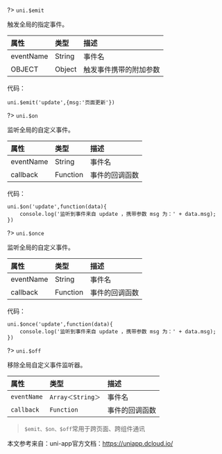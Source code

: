 ?> `uni.$emit`

触发全局的指定事件。

|属性|	类型|	描述|
|:---|:---|:---|
|eventName|	String|	事件名|
|OBJECT|	Object|	触发事件携带的附加参数|

代码：

    uni.$emit('update',{msg:'页面更新'})

?> `uni.$on`

监听全局的自定义事件。

|属性|	类型|	描述|
|:---|:---|:---|
|eventName	|String|	事件名|
|callback	|Function|	事件的回调函数|

代码：

    uni.$on('update',function(data){
        console.log('监听到事件来自 update ，携带参数 msg 为：' + data.msg);
    })

?> `uni.$once`

监听全局的自定义事件。

|属性|	类型|	描述|
|:---|:---|:---|
|eventName|	String|	事件名|
|callback|	Function|	事件的回调函数|

代码：

    uni.$once('update',function(data){
        console.log('监听到事件来自 update ，携带参数 msg 为：' + data.msg);
    })

?> `uni.$off`

移除全局自定义事件监听器。

|属性|	类型|	描述|
|:---|:---|:---|
|`eventName`	|`Array＜String＞`|	事件名|
|`callback`	|`Function`|	事件的回调函数|

> `$emit、$on、$off`常用于跨页面、跨组件通讯

本文参考来自：uni-app官方文档：https://uniapp.dcloud.io/